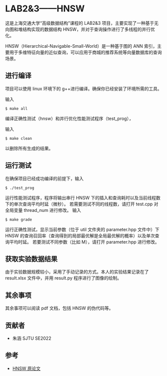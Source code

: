 # LAB2&3——HNSW

这是上海交通大学“高级数据结构”课程的 LAB2&3 项目，主要实现了⼀种基于无向图和堆结构实现的数据结构 HNSW，并对于查询操作进行了多线程的并行优化。

HNSW（Hierarchical-Navigable-Small-World）是⼀种基于图的 ANN 索引，主要用于多维特征向量的近似查询，可以应用于商城的推荐系统等向量数据库的查询场景。

## 进行编译

项目可以使用 linux 环境下的 g++进行编译。确保你已经安装了环境所需的工具。

输入

```
$ make all
```

编译正确性测试（hnsw）和并行优化性能测试程序（test_prog），

输入

```
$ make clean
```

以删除所有生成的结果。

## 运行测试

在确保项目已经成功编译的前提下，输入

```
$ ./test_prog
```

运行性能测试程序，程序将输出串行 HNSW 下的插入和查询耗时以及当前线程数下的单次查询平均时延（微秒）。
若需要测试不同的线程数，请打开 test.cpp 对全局变量 thread_num 进行修改。
输入

```
$ make grade
```

运行正确性测试，显示当前参数（位于 util 文件夹的 parameter.hpp 文件中）下 HNSW 的查询召回率（查询得到的局部最优解是全局最优解的概率）以及单次查询平均时延。
若要测试不同参数（比如 M），请打开 parameter.hpp 进行修改。

## 获取实验数据结果

由于实验数据规模较小，采用了手动记录的方式。本人的实验结果记录在了 result.xlsx 文件中，并用 result.py 程序进行了图像的绘制。

## 其余事项

其余事项可以阅读 pdf 文档，包括 HNSW 的伪代码等。

## 贡献者

- 朱涵 SJTU SE2022

## 参考

- [HNSW 原论文](https://ieeexplore.ieee.org/stamp/stamp.jsp?tp=&arnumber=8594636&tag=1)
